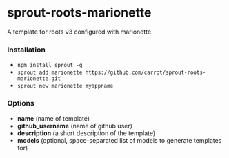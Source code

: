 # sprout-roots-marionette

A template for roots v3 configured with marionette

### Installation

- `npm install sprout -g`
- `sprout add marionette https://github.com/carrot/sprout-roots-marionette.git`
- `sprout new marionette myappname`

### Options

- **name** (name of template)
- **github_username** (name of github user)
- **description** (a short description of the template)
- **models** (optional, space-separated list of models to generate templates for)
